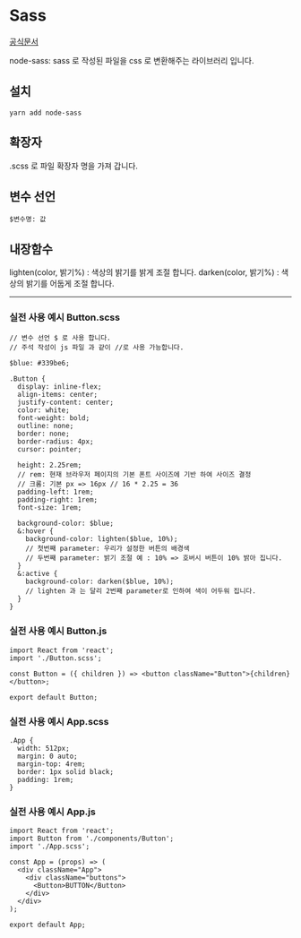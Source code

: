 # Sass

[공식문서](https://sass-lang.com/guide)

node-sass: sass 로 작성된 파일을 css 로 변환해주는 라이브러리 입니다.

## 설치

```
yarn add node-sass
```

## 확장자

.scss 로 파일 확장자 명을 가져 갑니다.

## 변수 선언

```
$변수명: 값
```

## 내장함수

lighten(color, 밝기%) : 색상의 밝기를 밝게 조절 합니다.
darken(color, 밝기%) : 색상의 밝기를 어둡게 조절 합니다.

---

### 실전 사용 예시 Button.scss

```
// 변수 선언 $ 로 사용 합니다.
// 주석 작성이 js 파일 과 같이 //로 사용 가능합니다.

$blue: #339be6;

.Button {
  display: inline-flex;
  align-items: center;
  justify-content: center;
  color: white;
  font-weight: bold;
  outline: none;
  border: none;
  border-radius: 4px;
  cursor: pointer;

  height: 2.25rem;
  // rem: 현재 브라우저 페이지의 기본 폰트 사이즈에 기반 하여 사이즈 결정
  // 크롬: 기본 px => 16px // 16 * 2.25 = 36
  padding-left: 1rem;
  padding-right: 1rem;
  font-size: 1rem;

  background-color: $blue;
  &:hover {
    background-color: lighten($blue, 10%);
    // 첫번째 parameter: 우리가 설정한 버튼의 배경색
    // 두번째 parameter: 밝기 조절 예 : 10% => 호버시 버튼이 10% 밝아 집니다.
  }
  &:active {
    background-color: darken($blue, 10%);
    // lighten 과 는 달리 2번째 parameter로 인하여 색이 어두워 집니다.
  }
}
```

### 실전 사용 예시 Button.js

```
import React from 'react';
import './Button.scss';

const Button = ({ children }) => <button className="Button">{children}</button>;

export default Button;
```

### 실전 사용 예시 App.scss

```
.App {
  width: 512px;
  margin: 0 auto;
  margin-top: 4rem;
  border: 1px solid black;
  padding: 1rem;
}
```

### 실전 사용 예시 App.js

```
import React from 'react';
import Button from './components/Button';
import './App.scss';

const App = (props) => (
  <div className="App">
    <div className="buttons">
      <Button>BUTTON</Button>
    </div>
  </div>
);

export default App;
```

